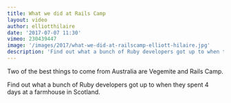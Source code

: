 ```yaml
---
title: What we did at Rails Camp
layout: video
author: elliotthilaire
date: '2017-07-07 11:30'
vimeo: 230439447
image: '/images/2017/what-we-did-at-railscamp-elliott-hilaire.jpg'
description: 'Find out what a bunch of Ruby developers got up to when they spent 4 days at a farmhouse in Scotland.'
---
```


Two of the best things to come from Australia are Vegemite and Rails Camp.

Find out what a bunch of Ruby developers got up to when they spent 4 days at a farmhouse in Scotland.
